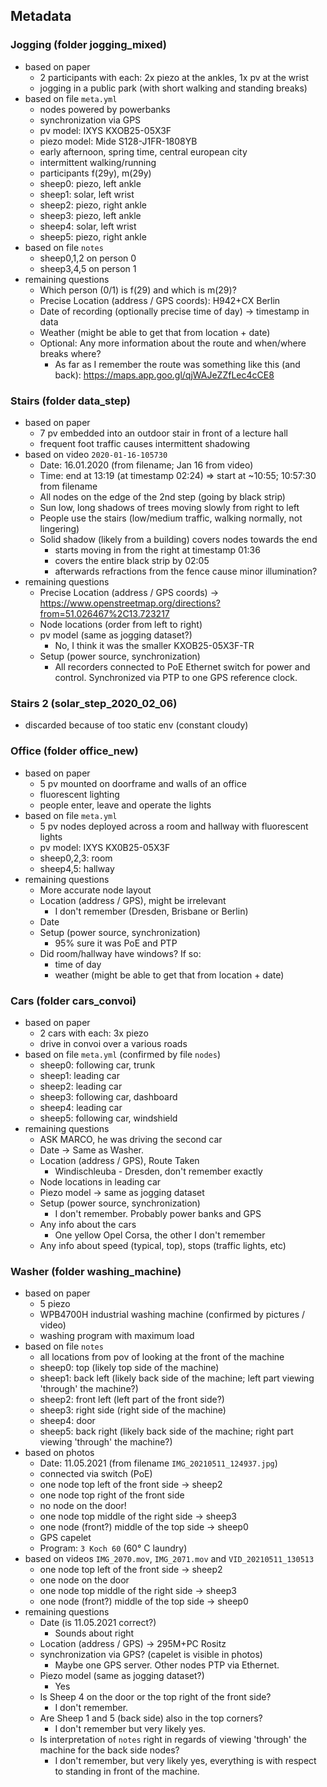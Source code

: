 ## Metadata

### Jogging (folder jogging_mixed)
- based on paper
  - 2 participants with each: 2x piezo at the ankles, 1x pv at the wrist
  - jogging in a public park (with short walking and standing breaks)
- based on file `meta.yml`
  - nodes powered by powerbanks
  - synchronization via GPS
  - pv model: IXYS KXOB25-05X3F
  - piezo model: Mide S128-J1FR-1808YB
  - early afternoon, spring time, central european city
  - intermittent walking/running
  - participants f(29y), m(29y)
  - sheep0: piezo, left ankle
  - sheep1: solar, left wrist
  - sheep2: piezo, right ankle
  - sheep3: piezo, left ankle
  - sheep4: solar, left wrist
  - sheep5: piezo, right ankle
- based on file `notes`
  - sheep0,1,2 on person 0
  - sheep3,4,5 on person 1
- remaining questions
  - Which person (0/1) is f(29) and which is m(29)?
  + Precise Location (address / GPS coords): H942+CX Berlin
  - Date of recording (optionally precise time of day) -> timestamp in data
  - Weather (might be able to get that from location + date)
  - Optional: Any more information about the route and when/where breaks where?
    - As far as I remember the route was something like this (and back): https://maps.app.goo.gl/qjWAJeZZfLec4cCE8

### Stairs (folder data_step)
- based on paper
  - 7 pv embedded into an outdoor stair in front of a lecture hall
  - frequent foot traffic causes intermittent shadowing
- based on video `2020-01-16-105730`
  - Date: 16.01.2020 (from filename; Jan 16 from video)
  - Time: end at 13:19 (at timestamp 02:24) => start at ~10:55; 10:57:30 from filename
  - All nodes on the edge of the 2nd step (going by black strip)
  - Sun low, long shadows of trees moving slowly from right to left
  - People use the stairs (low/medium traffic, walking normally, not lingering)
  - Solid shadow (likely from a building) covers nodes towards the end
    - starts moving in from the right at timestamp 01:36
    - covers the entire black strip by 02:05
    - afterwards refractions from the fence cause minor illumination?
- remaining questions
  - Precise Location (address / GPS coords) -> https://www.openstreetmap.org/directions?from=51.026467%2C13.723217
  - Node locations (order from left to right)
  - pv model (same as jogging dataset?)
    - No, I think it was the smaller KXOB25-05X3F-TR
  - Setup (power source, synchronization)
    - All recorders connected to PoE Ethernet switch for power and control. Synchronized via PTP to one GPS reference clock.

### Stairs 2 (solar_step_2020_02_06)
- discarded because of too static env (constant cloudy)


### Office (folder office_new)
- based on paper
  - 5 pv mounted on doorframe and walls of an office
  - fluorescent lighting
  - people enter, leave and operate the lights
- based on file `meta.yml`
  - 5 pv nodes deployed across a room and hallway with fluorescent lights
  - pv model: IXYS KX0B25-05X3F
  - sheep0,2,3: room
  - sheep4,5: hallway
- remaining questions
  - More accurate node layout
  - Location (address / GPS), might be irrelevant
    - I don't remember (Dresden, Brisbane or Berlin)
  - Date
  - Setup (power source, synchronization)
    - 95% sure it was PoE and PTP
  - Did room/hallway have windows? If so:
    - time of day
    - weather (might be able to get that from location + date)

### Cars (folder cars_convoi)
- based on paper
  - 2 cars with each: 3x piezo
  - drive in convoi over a various roads
- based on file `meta.yml` (confirmed by file `nodes`)
  - sheep0: following car, trunk
  - sheep1: leading car
  - sheep2: leading car
  - sheep3: following car, dashboard
  - sheep4: leading car
  - sheep5: following car, windshield
- remaining questions
  - ASK MARCO, he was driving the second car
  + Date -> Same as Washer.
  - Location (address / GPS), Route Taken
    - Windischleuba - Dresden, don't remember exactly
  - Node locations in leading car
  + Piezo model -> same as jogging dataset
  - Setup (power source, synchronization)
    -  I don't remember. Probably power banks and GPS
  - Any info about the cars
    - One yellow Opel Corsa, the other I don't remember
  - Any info about speed (typical, top), stops (traffic lights, etc)


### Washer (folder washing_machine)
- based on paper
  - 5 piezo
  - WPB4700H industrial washing machine (confirmed by pictures / video)
  - washing program with maximum load
- based on file `notes`
  - all locations from pov of looking at the front of the machine
  - sheep0: top (likely top side of the machine)
  - sheep1: back left (likely back side of the machine; left part viewing 'through' the machine?)
  - sheep2: front left (left part of the front side?)
  - sheep3: right side (right side of the machine)
  - sheep4: door
  - sheep5: back right (likely back side of the machine; right part viewing 'through' the machine?)
- based on photos
  - Date: 11.05.2021 (from filename `IMG_20210511_124937.jpg`)
  - connected via switch (PoE)
  - one node top left of the front side -> sheep2
  - one node top right of the front side
  - no node on the door!
  - one node top middle of the right side -> sheep3
  - one node (front?) middle of the top side -> sheep0
  - GPS capelet
  - Program: `3 Koch 60` (60° C laundry)
- based on videos `IMG_2070.mov`, `IMG_2071.mov` and `VID_20210511_130513`
  - one node top left of the front side -> sheep2
  - one node on the door
  - one node top middle of the right side -> sheep3
  - one node (front?) middle of the top side -> sheep0
- remaining questions
  - Date (is 11.05.2021 correct?)
    - Sounds about right
  - Location (address / GPS) -> 295M+PC Rositz
  - synchronization via GPS? (capelet is visible in photos)
    - Maybe one GPS server. Other nodes PTP via Ethernet.
  - Piezo model (same as jogging dataset?)
    - Yes
  - Is Sheep 4 on the door or the top right of the front side?
    - I don't remember.
  - Are Sheep 1 and 5 (back side) also in the top corners?
    - I don't remember but very likely yes.
  - Is interpretation of `notes` right in regards of viewing 'through' the machine for the back side nodes?
    - I don't remember, but very likely yes, everything is with respect to standing in front of the machine.
